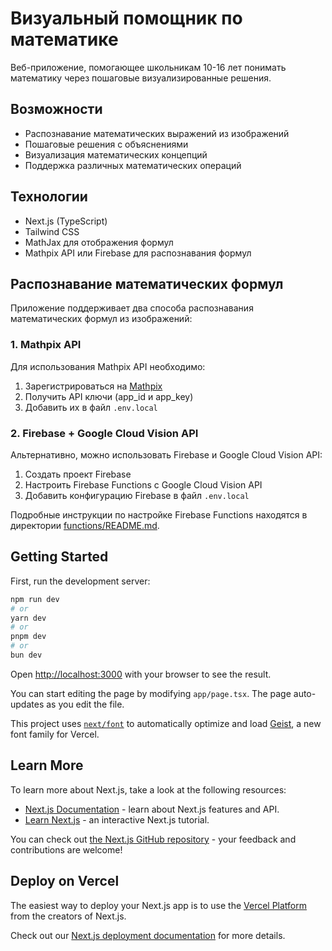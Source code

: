 # Визуальный помощник по математике

Веб-приложение, помогающее школьникам 10-16 лет понимать математику через пошаговые визуализированные решения.

## Возможности

- Распознавание математических выражений из изображений
- Пошаговые решения с объяснениями
- Визуализация математических концепций
- Поддержка различных математических операций

## Технологии

- Next.js (TypeScript)
- Tailwind CSS
- MathJax для отображения формул
- Mathpix API или Firebase для распознавания формул

## Распознавание математических формул

Приложение поддерживает два способа распознавания математических формул из изображений:

### 1. Mathpix API

Для использования Mathpix API необходимо:
1. Зарегистрироваться на [Mathpix](https://mathpix.com/)
2. Получить API ключи (app_id и app_key)
3. Добавить их в файл `.env.local`

### 2. Firebase + Google Cloud Vision API

Альтернативно, можно использовать Firebase и Google Cloud Vision API:
1. Создать проект Firebase
2. Настроить Firebase Functions с Google Cloud Vision API
3. Добавить конфигурацию Firebase в файл `.env.local`

Подробные инструкции по настройке Firebase Functions находятся в директории [functions/README.md](./functions/README.md).

## Getting Started

First, run the development server:

```bash
npm run dev
# or
yarn dev
# or
pnpm dev
# or
bun dev
```

Open [http://localhost:3000](http://localhost:3000) with your browser to see the result.

You can start editing the page by modifying `app/page.tsx`. The page auto-updates as you edit the file.

This project uses [`next/font`](https://nextjs.org/docs/app/building-your-application/optimizing/fonts) to automatically optimize and load [Geist](https://vercel.com/font), a new font family for Vercel.

## Learn More

To learn more about Next.js, take a look at the following resources:

- [Next.js Documentation](https://nextjs.org/docs) - learn about Next.js features and API.
- [Learn Next.js](https://nextjs.org/learn) - an interactive Next.js tutorial.

You can check out [the Next.js GitHub repository](https://github.com/vercel/next.js) - your feedback and contributions are welcome!

## Deploy on Vercel

The easiest way to deploy your Next.js app is to use the [Vercel Platform](https://vercel.com/new?utm_medium=default-template&filter=next.js&utm_source=create-next-app&utm_campaign=create-next-app-readme) from the creators of Next.js.

Check out our [Next.js deployment documentation](https://nextjs.org/docs/app/building-your-application/deploying) for more details.
